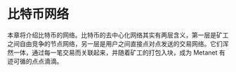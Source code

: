 # 比特币网络

本章将介绍比特币的网络。比特币的去中心化网络其实有两层含义，第一层是矿工之间自由竞争的节点网络，另一层是用户之间直接点对点发送的交易网络。它们浑然一体，通过每一笔交易而关联起来，并随着矿工的打包入块，成为 Metanet 有迹可循的点点滴滴。
